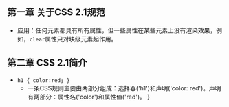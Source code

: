 ## 第一章 关于CSS 2.1规范
* 应用：任何元素都具有所有属性，但一些属性在某些元素上没有渲染效果，例如，`clear`属性只对块级元素起作用。
## 第二章 CSS 2.1简介
* `h1 { color:red; }`
	* 一条CSS规则主要由两部分组成：选择器('h1')和声明('color: red')。声明有两部分：属性名('color')和属性值('red')。
}
